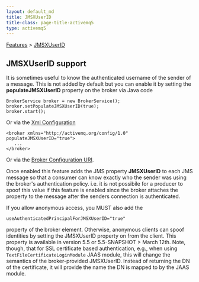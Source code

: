 ```yaml
---
layout: default_md
title: JMSXUserID 
title-class: page-title-activemq5
type: activemq5
---
```


[Features](features) > [JMSXUserID](jmsxuserid)


JMSXUserID support
------------------

It is sometimes useful to know the authenticated username of the sender of a message. This is not added by default but you can enable it by setting the **populateJMSXUserID** property on the broker via Java code
```
BrokerService broker = new BrokerService();
broker.setPopulateJMSXUserID(true);
broker.start();
```
Or via the [Xml Configuration](xml-configuration)
```
<broker xmlns="http://activemq.org/config/1.0" populateJMSXUserID="true">
   ...
</broker>
```
Or via the [Broker Configuration URI](broker-configuration-uri).

Once enabled this feature adds the JMS property **JMSXUserID** to each JMS message so that a consumer can know exactly who the sender was using the broker's authentication policy. i.e. it is not possibile for a producer to spoof this value if this feature is enabled since the broker attaches the property to the message after the senders connection is authenticated.

If you allow anonymous access, you MUST also add the
```
useAuthenticatedPrincipalForJMSXUserID="true"
```
property of the broker element. Otherwise, anonymous clients can spoof identities by setting the JMSXUserID property on from the client. This property is available in version 5.5 or 5.5-SNAPSHOT > March 12th. Note, though, that for SSL certificate based authentication, e.g., when using `TextFileCertificateLoginModule` JAAS module, this will change the semantics of the broker-provided JMSXUserID. Instead of returning the DN of the certificate, it will provide the name the DN is mapped to by the JAAS module.

